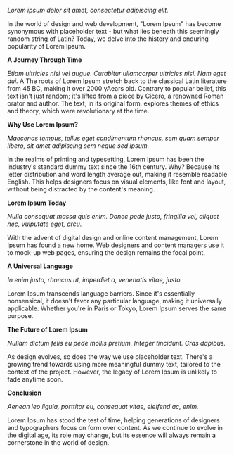 _Lorem ipsum dolor sit amet, consectetur adipiscing elit._

In the world of design and web development, "Lorem Ipsum" has become synonymous with placeholder text - but what lies beneath this seemingly random string of Latin? Today, we delve into the history and enduring popularity of Lorem Ipsum.

**A Journey Through Time**

_Etiam ultricies nisi vel augue. Curabitur ullamcorper ultricies nisi. Nam eget dui._
A
The roots of Lorem Ipsum stretch back to the classical Latin literature from 45 BC, making it over 2000 yAears old. Contrary to popular belief, this text isn't just random; it's lifted from a piece by Cicero, a renowned Roman orator and author. The text, in its original form, explores themes of ethics and theory, which were revolutionary at the time.

**Why Use Lorem Ipsum?**

_Maecenas tempus, tellus eget condimentum rhoncus, sem quam semper libero, sit amet adipiscing sem neque sed ipsum._

In the realms of printing and typesetting, Lorem Ipsum has been the industry's standard dummy text since the 16th century. Why? Because its letter distribution and word length average out, making it resemble readable English. This helps designers focus on visual elements, like font and layout, without being distracted by the content's meaning.

**Lorem Ipsum Today**

_Nulla consequat massa quis enim. Donec pede justo, fringilla vel, aliquet nec, vulputate eget, arcu._

With the advent of digital design and online content management, Lorem Ipsum has found a new home. Web designers and content managers use it to mock-up web pages, ensuring the design remains the focal point.

**A Universal Language**

_In enim justo, rhoncus ut, imperdiet a, venenatis vitae, justo._

Lorem Ipsum transcends language barriers. Since it's essentially nonsensical, it doesn't favor any particular language, making it universally applicable. Whether you're in Paris or Tokyo, Lorem Ipsum serves the same purpose.

**The Future of Lorem Ipsum**

_Nullam dictum felis eu pede mollis pretium. Integer tincidunt. Cras dapibus._

As design evolves, so does the way we use placeholder text. There's a growing trend towards using more meaningful dummy text, tailored to the context of the project. However, the legacy of Lorem Ipsum is unlikely to fade anytime soon.

**Conclusion**

_Aenean leo ligula, porttitor eu, consequat vitae, eleifend ac, enim._

Lorem Ipsum has stood the test of time, helping generations of designers and typographers focus on form over content. As we continue to evolve in the digital age, its role may change, but its essence will always remain a cornerstone in the world of design.
